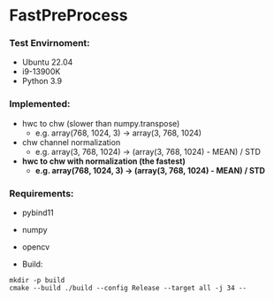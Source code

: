 # FastPreProcess

### Test Envirnoment:
- Ubuntu 22.04
- i9-13900K
- Python 3.9

### Implemented: 
- hwc to chw (slower than numpy.transpose)
    - e.g. array(768, 1024, 3) -> array(3, 768, 1024)
- chw channel normalization
    - e.g. array(3, 768, 1024) -> (array(3, 768, 1024) - MEAN) / STD
- **hwc to chw with normalization (the fastest)**
    - **e.g. array(768, 1024, 3) -> (array(3, 768, 1024) - MEAN) / STD**

### Requirements:
- pybind11
- numpy
- opencv

- Build:
```
mkdir -p build
cmake --build ./build --config Release --target all -j 34 --
```